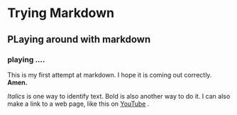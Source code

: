 # Trying Markdown

## PLaying around with markdown
### playing .... ###


 This is my first attempt at markdown. I hope it is coming out correctly. **Amen.** 

*Italics* is one way to identify text. Bold is also another way to do it.
I can also make a link to a web page, like this on [YouTube](http://youtube.com) .
